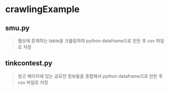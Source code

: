 # crawlingExample



## smu.py
> 웹상에 존재하는 table을 크롤링하여 python dataframe으로 만든 후 csv 파일로 저장

## tinkcontest.py
> 씽굿 페이지에 있는 공모전 정보들을 종합해서 python dataframe으로 만든 후 csv 파일로 저장
